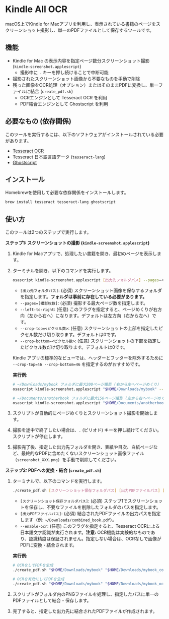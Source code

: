 # Kindle All OCR

macOS上でKindle for Macアプリを利用し、表示されている書籍のページをスクリーンショット撮影し、単一のPDFファイルとして保存するツールです。

## 機能

- Kindle for Mac の表示内容を指定ページ数分スクリーンショット撮影 (`kindle-screenshot.applescript`)
    - 撮影中に `.` キーを押し続けることで中断可能
- 撮影されたスクリーンショット画像から不要なものを手動で削除
- 残った画像をOCR処理（オプション）またはそのままPDFに変換し、単一ファイルに結合 (`create_pdf.sh`)
    - OCRエンジンとして Tesseract OCR を利用
    - PDF結合エンジンとして Ghostscript を利用

## 必要なもの (依存関係)

このツールを実行するには、以下のソフトウェアがインストールされている必要があります。

- [Tesseract OCR](https://github.com/tesseract-ocr/tesseract)
- Tesseract 日本語言語データ (`tesseract-lang`)
- [Ghostscript](https://ghostscript.com/)

## インストール

Homebrewを使用して必要な依存関係をインストールします。

```bash
brew install tesseract tesseract-lang ghostscript
```

## 使い方

このツールは2つのステップで実行します。

**ステップ1: スクリーンショットの撮影 (`kindle-screenshot.applescript`)**

1.  Kindle for Macアプリで、処理したい書籍を開き、最初のページを表示します。
2.  ターミナルを開き、以下のコマンドを実行します。
    ```bash
    osascript kindle-screenshot.applescript [出力先フォルダパス] --pages=<撮影枚数> [--left-to-right] [--crop-top=<ピクセル数>] [--crop-bottom=<ピクセル数>]
    ```
    - `[出力先フォルダパス]`: (必須) スクリーンショット画像を保存するフォルダを指定します。**フォルダは事前に存在している必要があります。**
    - `--pages=[撮影枚数]`: (必須) 撮影する最大ページ数を指定します。
    - `--left-to-right`: (任意) このフラグを指定すると、ページめくりが右方向（左から右へ）になります。デフォルトは左方向（右から左へ）です。
    - `--crop-top=<ピクセル数>`: (任意) スクリーンショットの上部を指定したピクセル数だけ切り取ります。デフォルトは0です。
    - `--crop-bottom=<ピクセル数>`: (任意) スクリーンショットの下部を指定したピクセル数だけ切り取ります。デフォルトは0です。

    Kindle アプリの標準的なビューでは、ヘッダーとフッターを除外するために `--crop-top=46 --crop-bottom=46` を指定するのがおすすめです。

    **実行例:**
    ```bash
    # ~/Downloads/mybook フォルダに最大200ページ撮影 (右から左へページめくり)
    osascript kindle-screenshot.applescript "$HOME/Downloads/mybook" --pages=200

    # ~/Documents/anotherbook フォルダに最大150ページ撮影 (左から右へページめくり)
    osascript kindle-screenshot.applescript "$HOME/Documents/anotherbook" --pages=150 --left-to-right
    ```
3.  スクリプトが自動的にページめくりとスクリーンショット撮影を開始します。
4.  撮影を途中で終了したい場合は、`.` (ピリオド) キーを押し続けてください。スクリプトが停止します。
5.  撮影完了後、指定した出力先フォルダを開き、表紙や目次、白紙ページなど、最終的なPDFに含めたくないスクリーンショット画像ファイル（`screenshot_XXX.png`）を手動で削除してください。

**ステップ2: PDFへの変換・結合 (`create_pdf.sh`)**

1.  ターミナルで、以下のコマンドを実行します。
    ```bash
    ./create_pdf.sh [スクリーンショット保存フォルダパス] [出力PDFファイルパス] [--enable-ocr]
    ```
    - `[スクリーンショット保存フォルダパス]`: (必須) ステップ1でスクリーンショットを保存し、不要なファイルを削除したフォルダのパスを指定します。
    - `[出力PDFファイルパス]`: (必須) 結合されたPDFファイルの出力パスを指定します（例: `~/Downloads/combined_book.pdf`）。
    - `--enable-ocr`: (任意) このフラグを指定すると、Tesseract OCRによる日本語文字認識が実行されます。**注意:** OCR機能は実験的なものであり、認識精度は保証されません。指定しない場合は、OCRなしで画像がPDFに変換・結合されます。

    **実行例:**
    ```bash
    # OCRなしでPDFを生成
    ./create_pdf.sh "$HOME/Downloads/mybook" "$HOME/Downloads/mybook_combined.pdf"

    # OCRを有効にしてPDFを生成
    ./create_pdf.sh "$HOME/Downloads/mybook" "$HOME/Downloads/mybook_ocr_combined.pdf" --enable-ocr
    ```
2.  スクリプトがフォルダ内のPNGファイルを処理し、指定したパスに単一のPDFファイルとして結合・保存します。
3.  完了すると、指定した出力先に結合されたPDFファイルが作成されます。
